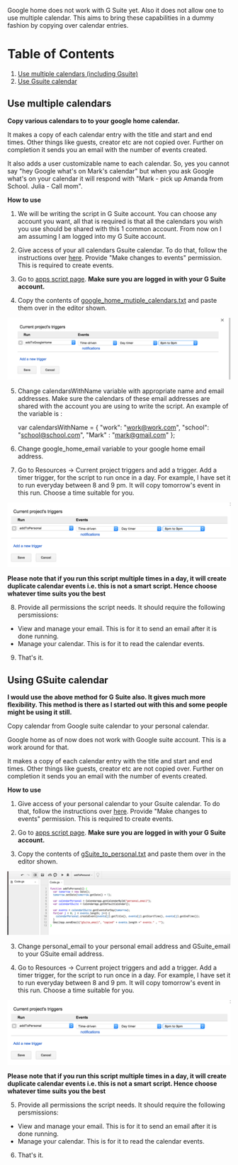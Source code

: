 Google home does not work with G Suite yet. Also it does not allow one to use multiple calendar. This aims to bring these capabilities in a dummy fashion by copying over calendar entries.

# Table of Contents
1. [Use multiple calendars (including Gsuite)](#Use-multiple-calendars)
2. [Use Gsuite calendar](#Using-GSuite-calendar)

## Use multiple calendars

**Copy various calendars to to your google home calendar.**

It makes a copy of each calendar entry with the title and start and end times. Other things like guests, creator etc are not copied over. Further on completion it sends you an email with the number of events created. 

It also adds a user customizable name to each calendar. So, yes you cannot say "hey Google what's on Mark's calendar" but when you ask Google what's on your calendar it will respond with "Mark - pick up Amanda from School.  Julia - Call mom".

**How to use** 

1) We will be writing the script in G Suite account. You can choose any account you want, all that is required is that all the calendars you wish you use should be shared with this 1 common account. From now on I am assuming I am logged into my G Suite account.

2) Give access of your all calendars Gsuite calendar. To do that, follow the instructions over [here](https://support.google.com/calendar/answer/37082?hl=en-GB). Provide "Make changes to events" permission. This is required to create events.

3) Go to [apps script page](https://script.google.com/intro). **Make sure you are logged in with your G Suite account.**

4) Copy the contents of [google_home_mutiple_calendars.txt](google_home_mutiple_calendars.txt)  and paste them over in the editor shown. 

![Example screenshot](screenshots/timer.png) 

5) Change calendarsWithName variable with appropriate name and email addresses. Make sure the calendars of these email addresses are shared with the account you are using to write the script. An example of the variable is :

    var calendarsWithName = {
            "work": "work@work.com",
            "school": "school@school.com",
            "Mark" : "mark@gmail.com"
        };

6) Change google_home_email variable to your google home email address. 

7) Go to Resources -> Current project triggers and add a trigger. Add a timer trigger, for the script to run once in a day. For example, I have set it to run everyday between 8 and 9 pm. It will copy tomorrow's event in this run.  Choose a time suitable for you. 

![Example Screenshot](screenshots/trigger.png) 

**Please note that if you run this script multiple times in a day, it will create duplicate calendar events i.e. this is not a smart script. Hence choose whatever time suits you the best**

8) Provide all permissions the script needs. It should require the following persmissions:

 - View and manage your email. This is for it to send an email after it is done running.  
 - Manage your calendar. This is for it to read the calendar events. 

9) That's it. 


## Using GSuite calendar
**I would use the above method for G Suite also. It gives much more flexibility. This method is there as I started out with this and some people might be using it still.**

Copy calendar from Google suite calendar to your personal calendar.

Google home as of now does not work with Google suite account. This is a work around for that. 

It makes a copy of each calendar entry with the title and start and end times. Other things like guests, creator etc are not copied over. Further on completion it sends you an email with the number of events created. 

**How to use** 

1) Give access of your personal calendar to your Gsuite calendar. To do that, follow the instructions over [here](https://support.google.com/calendar/answer/37082?hl=en-GB). Provide "Make changes to events" permission. This is required to create events.

2) Go to [apps script page](https://script.google.com/intro). **Make sure you are logged in with your G Suite account.**

2) Copy the contents of [gSuite_to_personal.txt]( 	gSuite_to_personal.txt)  and paste them over in the editor shown. 

![Example screenshot](screenshots/example.png) 

3) Change personal_email to your personal email address and GSuite_email to your GSuite email address. 

4) Go to Resources -> Current project triggers and add a trigger. Add a timer trigger, for the script to run once in a day. For example, I have set it to run everyday between 8 and 9 pm. It will copy tomorrow's event in this run.  Choose a time suitable for you. 

![Example Screenshot](screenshots/trigger.png) 

**Please note that if you run this script multiple times in a day, it will create duplicate calendar events i.e. this is not a smart script. Hence choose whatever time suits you the best**

5) Provide all permissions the script needs. It should require the following persmissions:

 - View and manage your email. This is for it to send an email after it is done running.  
 - Manage your calendar. This is for it to read the calendar events. 

6) That's it. 

